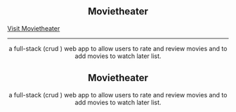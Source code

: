 <html>
   <body> 
      <h2 align="center">Movietheater</h2>
         <a href="https://movie--theater.herokuapp.com/">Visit Movietheater</a>
      <hr>
      <p align="center">
        a full-stack (crud ) web app to allow users to rate and review movies and to add movies to watch later list.
        </p>
      <h2 align="center">Movietheater</h2>
       <p align="center">
        a full-stack (crud ) web app to allow users to rate and review movies and to add movies to watch later list.
        </p>
      
        
          
